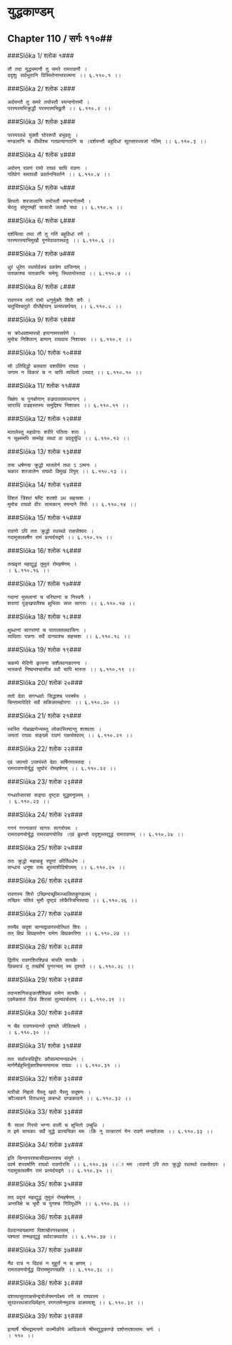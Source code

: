 युद्धकाण्डम्
===============================


## Chapter 110  / सर्गः ११०##


###Slōka 1/ श्लोक १###


    तौ तदा युद्ध्यमानौ तु समरे रामरावणौ ।
    ददृशुः सर्वभूतानि विस्मितेनान्तरात्मना ।। ६.११०.१ ।।


###Slōka 2/ श्लोक २###


    अर्दयन्तौ तु समरे तयोस्तौ स्यन्दनोत्तमौ ।
    परस्परमभिक्रुद्धौ परस्परमभिद्रुतौ ।। ६.११०.२ ।।


###Slōka 3/ श्लोक ३###


    परस्परवधे युक्तौ घोररूपौ बभूवतुः ।
    मण्डलानि च वीथीश्च गतप्रत्यागतानि च ।दर्शयन्तौ बहुविधां सूतसारथ्यजां गतिम् ।। ६.११०.३ ।।


###Slōka 4/ श्लोक ४###


    अर्दयन् रावणं रामो राघवं चापि रावणः ।
    गतिवेगं समापन्नौ प्रवर्तननिवर्तने ।। ६.११०.४ ।।


###Slōka 5/ श्लोक ५###


    क्षिपतोः शरजालानि तयोस्तौ स्यन्दनोत्तमौ ।
    चेरतुः संयुगमहीं सासारौ जलदौ यथा ।। ६.११०.५ ।।


###Slōka 6/ श्लोक ६###


    दर्शयित्वा तथा तौ तु गतिं बहुविधां रणे ।
    परस्परस्याभिमुखौ पुनरेवावतस्थतुः ।। ६.११०.६ ।।


###Slōka 7/ श्लोक ७###


    धुरं धुरेण रथयोर्वक्त्रं वक्त्रेण वाजिनाम् ।
    पताकाश्च पताकाभिः समेयुः स्थितयोस्तदा ।। ६.११०.७ ।।


###Slōka 8/ श्लोक ८###


    रावणस्य ततो रामो धनुर्मुक्तैः शितैः शरैः ।
    चतुर्भिश्चतुरो दीप्तैर्हयान् प्रत्यपसर्पयत् ।। ६.११०.८ ।।


###Slōka 9/ श्लोक ९###


    स क्रोधवशमापन्नो हयानामपसर्पणे ।
    मुमोच निशितान् बाणान् राघवाय निशाचरः ।। ६.११०.९ ।।


###Slōka 10/ श्लोक १०###


    सो ऽतिविद्धो बलवता दशग्रीवेण राघवः ।
    जगाम न विकारं च न चापि व्यथितो ऽभवत् ।। ६.११०.१० ।।


###Slōka 11/ श्लोक ११###


    चिक्षेप च पुनर्बाणान् वज्रपातसमस्वनान् ।
    साराथिं वज्रहस्तस्य समुद्दिश्य निशाचरः ।। ६.११०.११ ।।


###Slōka 12/ श्लोक १२###


    मातलेस्तु महावेगाः शरीरे पतिताः शराः ।
    न सूक्ष्ममपि सम्मोहं व्यथां वा प्रददुर्युधि ।। ६.११०.१२ ।।


###Slōka 13/ श्लोक १३###


    तया धर्षणया क्रुद्धो मातलेर्न तथा ऽ ऽत्मनः ।
    चकार शरजालेन राघवो विमुखं रिपुम् ।। ६.११०.१३ ।।


###Slōka 14/ श्लोक १४###


    विंशतं त्रिंशतं षष्टिं शतशो ऽथ सहस्रशः ।
    मुमोच राघवो वीरः सायकान् स्यन्दने रिपोः ।। ६.११०.१४ ।।


###Slōka 15/ श्लोक १५###


    रावणो ऽपि ततः क्रुद्धो रथस्थो राक्षसेश्वरः ।
    गदामुसलवर्षेण रामं प्रत्यर्दयद्रणे ।। ६.११०.१५ ।।


###Slōka 16/ श्लोक १६###


    तत्प्रवृत्तं महद्युद्धं तुमुलं रोमहर्षणम् ।
    । ६.११०.१६ ।।


###Slōka 17/ श्लोक १७###


    गदानां मुसलानां च परिघाणां च निस्वनैः ।
    शराणां पुङ्खपातैश्च क्षुभिताः सप्त सागराः ।। ६.११०.१७ ।।


###Slōka 18/ श्लोक १८###


    क्षुब्धानां सागराणां च पातालतलवासिनः ।
    व्यथिताः पन्नगाः सर्वे दानवाश्च सहस्रशः ।। ६.११०.१८ ।।


###Slōka 19/ श्लोक १९###


    चकम्पे मेदिनी कृत्स्ना सशैलवनकानना ।
    भास्करो निष्प्रभश्चासीन्न ववौ चापि मारुतः ।। ६.११०.१९ ।।


###Slōka 20/ श्लोक २०###


    ततो देवाः सगन्धर्वाः सिद्धाश्च परमर्षयः ।
    चिन्तामापेदिरे सर्वे सकिन्नरमहोरगाः ।। ६.११०.२० ।।


###Slōka 21/ श्लोक २१###


    स्वस्ति गोब्राह्मणेभ्यस्तु लोकास्तिष्ठन्तु शाश्वताः ।
    जयतां राघवः सङ्ख्ये रावणं राक्षसेश्वरम् ।। ६.११०.२१ ।।


###Slōka 22/ श्लोक २२###


    एवं जपन्तो ऽपश्यंस्ते देवाः सर्षिगणास्तदा ।
    रामरावणयोर्युद्धं सुघोरं रोमहर्षणम् ।। ६.११०.२२ ।।


###Slōka 23/ श्लोक २३###


    गन्धर्वाप्सरसां सङ्घा दृष्ट्वा युद्धमनूपमम् ।
    । ६.११०.२३ ।।


###Slōka 24/ श्लोक २४###


    गगनं गगनाकारं सागरः सागरोपमः ।
    रामरावणयोर्युद्धं रामरावणयोरिव ।एवं ब्रुवन्तो ददृशुस्तद्युद्धं रामरावणम् ।। ६.११०.२४ ।।


###Slōka 25/ श्लोक २५###


    ततः क्रुद्धो महाबाहू रघूणां कीर्तिवर्धनः ।
    सन्धाय धनुषा रामः क्षुरमाशीविषोपमम् ।। ६.११०.२५ ।।


###Slōka 26/ श्लोक २६###


    रावणस्य शिरो ऽच्छिन्दच्छ्रीमज्ज्वलितकुण्डलम् ।
    तच्छिरः पतितं भूमौ दृष्ट्वं लोकैस्त्रिभिस्तदा ।। ६.११०.२६ ।।


###Slōka 27/ श्लोक २७###


    तस्यैव सदृशं चान्यद्रावणस्योत्थितं शिरः ।
    तत् क्षिप्रं क्षिप्रहस्तेन रामेण क्षिप्रकारिणा ।। ६.११०.२७ ।।


###Slōka 28/ श्लोक २८###


    द्वितीयं रावणशिरश्छिन्नं संयति सायकैः ।
    छिन्नमात्रं तु तच्छीर्षं पुनरन्यत् स्म दृश्यते ।। ६.११०.२८ ।।


###Slōka 29/ श्लोक २९###


    तदप्यशनिसङ्काशैश्छिन्नं रामेण सायकैः ।
    एवमेकशतं छिन्नं शिरसां तुल्यवर्चसाम् ।। ६.११०.२९ ।।


###Slōka 30/ श्लोक ३०###


    न चैव रावणस्यान्तो दृश्यते जीवितक्षये ।
    । ६.११०.३० ।।


###Slōka 31/ श्लोक ३१###


    ततः सर्वास्त्रविद्वीरः कौसल्यानन्दवर्धनः ।
    मार्गणैर्बहुभिर्युक्तश्चिन्तयामास राघवः ।। ६.११०.३१ ।।


###Slōka 32/ श्लोक ३२###


    मारीचो निहतो यैस्तु खरो यैस्तु सदूषणः ।
    क्रौञ्चावने विराधस्तु कबन्धो दण्डकावने ।। ६.११०.३२ ।।


###Slōka 33/ श्लोक ३३###


    यैः साला गिरयो भग्ना वाली च क्षुभितो ऽम्बुधिः ।
    त इमे सायकाः सर्वे युद्धे प्रात्ययिका मम ।किं नु तत्कारणं येन रावणे मन्दतेजसः ।। ६.११०.३३ ।।


###Slōka 34/ श्लोक ३४###


    इति चिन्तापरश्चासीदप्रमत्तश्च संयुगे ।
    ववर्ष शरवर्षाणि राघवो रावणोरसि ।। ६.११०.३४ ।।ा मम ।रावणो ऽपि ततः क्रुद्धो रथस्थो राक्षसेश्वरः ।गदामुसलवर्षेण रामं प्रत्यर्दयद्रणे ।। ६.११०.३५ ।।


###Slōka 35/ श्लोक ३५###


    तत् प्रवृत्तं महद्युद्धं तुमुलं रोमहर्षणम् ।
    अन्तरिक्षे च भूमौ च पुनश्च गिरिमूर्धनि ।। ६.११०.३६ ।।


###Slōka 36/ श्लोक ३६###


    देवदानवयक्षाणां पिशाचोरगरक्षसाम् ।
    पश्यतां तन्महद्युद्धं सर्वरात्रमवर्तत ।। ६.११०.३७ ।।


###Slōka 37/ श्लोक ३७###


    नैव रात्रं न दिवसं न मुहूर्तं न च क्षणम् ।
    रामरावणयोर्युद्धं विराममुपगच्छति ।। ६.११०.३८ ।।


###Slōka 38/ श्लोक ३८###


    दशरथसुतराक्षसेन्द्रयोर्जयमनवेक्ष्य रणे स राघवस्य ।
    सुरवररथसारथिर्महान् रणगतमेनमुवाच वाक्यमाशु ।। ६.११०.३९ ।।


###Slōka 39/ श्लोक ३९###


    इत्यार्षे श्रीमद्रामायणे वाल्मीकीये आदिकाव्ये श्रीमद्युद्धकाण्डे दशोत्तरशततमः सर्गः ।
    । ११० ।।


